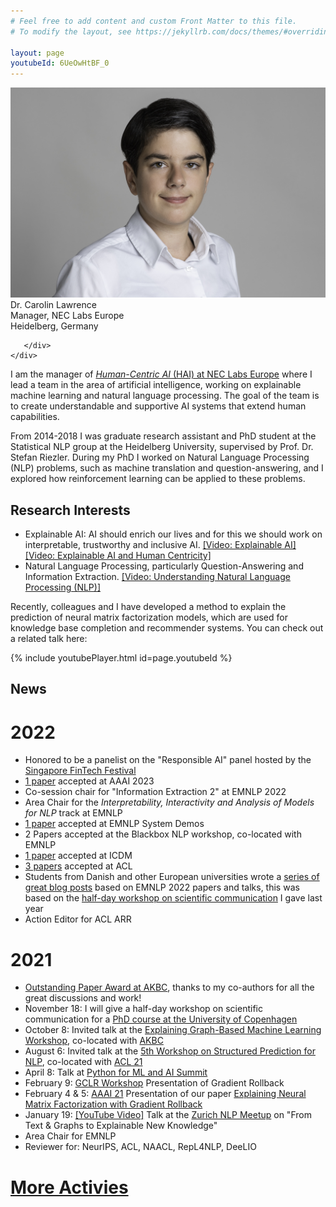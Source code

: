 ```yaml
---
# Feel free to add content and custom Front Matter to this file.
# To modify the layout, see https://jekyllrb.com/docs/themes/#overriding-theme-defaults

layout: page
youtubeId: 6UeOwHtBF_0
---
```

<div class="grid">
    <div class="col-1-2">
       <div class="content">
            <img src="/images/picture.jpg" alt="Profile">
       </div>
    </div>
    <div class="col-1-2">
       <div class="content">
       Dr. Carolin Lawrence<br/>
       Manager, NEC Labs Europe<br/>
       Heidelberg, Germany<br/>
       
       </div>
    </div>
</div>

I am the manager of <a href="https://neclab.eu/research-areas/data-science/human-centric-ai"><i>Human-Centric AI</i> (HAI) at NEC Labs Europe</a> where I lead a team in the area of artificial intelligence, working on explainable machine learning and natural language processing. The goal of the team is to create understandable and supportive AI systems that extend human capabilities.

From 2014-2018 I was graduate research assistant and PhD student at the Statistical NLP group at the Heidelberg University, supervised by Prof. Dr. Stefan Riezler. During my PhD I worked on Natural Language Processing (NLP) problems, such as machine translation and question-answering, and I explored how reinforcement learning can be applied to these problems.

## Research Interests
* Explainable AI: AI should enrich our lives and for this we should work on interpretable, trustworthy and inclusive AI. <a href="https://www.youtube.com/watch?v=ZJXeMkA-4eA" target="_blank">[Video: Explainable AI]</a> <a href="https://www.youtube.com/watch?v=hqKoxqSHyiY" target="_blank">[Video: Explainable AI and Human Centricity]</a>
* Natural Language Processing, particularly Question-Answering and Information Extraction. <a href="https://www.youtube.com/watch?v=-uJHzqI4zB0" target="_blank">[Video: Understanding Natural Language Processing (NLP)]</a>

Recently, colleagues and I have developed a method to explain the prediction of neural matrix factorization models, which are used for knowledge base completion and recommender systems. You can check out a related talk here:

{% include youtubePlayer.html id=page.youtubeId %}


## News
# 2022
* Honored to be a panelist on the "Responsible AI" panel hosted by the <a href="https://www.fintechfestival.sg/">Singapore FinTech Festival</a>
* <a href="publications/">1 paper</a> accepted at AAAI 2023
* Co-session chair for "Information Extraction 2" at EMNLP 2022
* Area Chair for the <i>Interpretability, Interactivity and Analysis of Models for NLP</i> track at EMNLP
* <a href="publications/">1 paper</a> accepted at EMNLP System Demos
* 2 Papers accepted at the Blackbox NLP workshop, co-located with EMNLP
* <a href="publications/">1 paper</a> accepted at ICDM
* <a href="publications/">3 papers</a> accepted at ACL
* Students from Danish and other European universities wrote a <a href="https://nlpnorth.github.io/content/emnlp-2021-blogs.html">series of great blog posts</a> based on EMNLP 2022 papers and talks, this was based on the <a href="https://en.itu.dk/Research/PhD-Programme/PhD-Courses/PhD-courses-2021/PhD-Course---Communicating-State-of-the-art-NLP-Research-to-a-Broader-Audience">half-day workshop on scientific communication</a> I gave last year
* Action Editor for ACL ARR

# 2021
* <a href="https://www.akbc.ws/2021/awards/">Outstanding Paper Award at AKBC</a>, thanks to my co-authors for all the great discussions and work!
* November 18: I will give a half-day workshop on scientific communication for a <a href="https://en.itu.dk/Research/PhD-Programme/PhD-Courses/PhD-courses-2021/PhD-Course---Communicating-State-of-the-art-NLP-Research-to-a-Broader-Audience">PhD course at the University of Copenhagen</a>
* October 8: Invited talk at the <a href="https://xgml.github.io/">Explaining Graph-Based Machine Learning Workshop</a>, co-located with <a href="https://www.akbc.ws/2021/">AKBC</a>
* August 6: Invited talk at the <a href="http://structuredprediction.github.io/SPNLP21/schedule/">5th Workshop on Structured Prediction for NLP</a>, co-located with <a href="https://2021.aclweb.org/">ACL 21</a>
* April 8: Talk at <a href="https://python.geekle.us/agenda">Python for ML and AI Summit</a>
* February 9: <a href="https://sites.google.com/view/gclr2021/accepted-papers">GCLR Workshop</a> Presentation of Gradient Rollback
* February 4 & 5: <a href="https://aaai.org/Conferences/AAAI-21/">AAAI 21</a> Presentation of our paper <a href="https://arxiv.org/abs/2010.05516">Explaining Neural Matrix Factorization with Gradient Rollback</a>
* January 19: <a href="https://www.youtube.com/watch?v=6UeOwHtBF_0&feature=youtu.be">[YouTube Video]</a> Talk at the <a href="https://www.meetup.com/NLP-Zurich/events/275560462/">Zurich NLP Meetup</a> on "From Text & Graphs to Explainable New Knowledge"
* Area Chair for EMNLP
* Reviewer for: NeurIPS, ACL, NAACL, RepL4NLP, DeeLIO

# <a href="activities/">More Activies</a>

